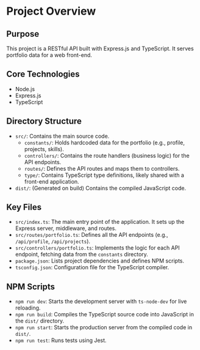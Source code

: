 # Project Overview

## Purpose

This project is a RESTful API built with Express.js and TypeScript. It serves portfolio data for a web front-end.

## Core Technologies

- Node.js
- Express.js
- TypeScript

## Directory Structure

- `src/`: Contains the main source code.
  - `constants/`: Holds hardcoded data for the portfolio (e.g., profile, projects, skills).
  - `controllers/`: Contains the route handlers (business logic) for the API endpoints.
  - `routes/`: Defines the API routes and maps them to controllers.
  - `type/`: Contains TypeScript type definitions, likely shared with a front-end application.
- `dist/`: (Generated on build) Contains the compiled JavaScript code.

## Key Files

- `src/index.ts`: The main entry point of the application. It sets up the Express server, middleware, and routes.
- `src/routes/portfolio.ts`: Defines all the API endpoints (e.g., `/api/profile`, `/api/projects`).
- `src/controllers/portfolio.ts`: Implements the logic for each API endpoint, fetching data from the `constants` directory.
- `package.json`: Lists project dependencies and defines NPM scripts.
- `tsconfig.json`: Configuration file for the TypeScript compiler.

## NPM Scripts

- `npm run dev`: Starts the development server with `ts-node-dev` for live reloading.
- `npm run build`: Compiles the TypeScript source code into JavaScript in the `dist/` directory.
- `npm run start`: Starts the production server from the compiled code in `dist/`.
- `npm run test`: Runs tests using Jest.
